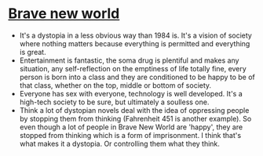 # [Brave new world](http://goodreads.com/book/show/5129)
- It's a dystopia in a less obvious way than 1984 is. It's a vision of society where nothing matters because everything is permitted and everything is great.
- Entertainment is fantastic, the soma drug is plentiful and makes any situation, any self-reflection on the emptiness of life totally fine, every person is born into a class and they are conditioned to be happy to be of that class, whether on the top, middle or bottom of society.
- Everyone has sex with everyone, technology is well developed. It's a high-tech society to be sure, but ultimately a soulless one.
- Think a lot of dystopian novels deal with the idea of oppressing people by stopping them from thinking (Fahrenheit 451 is another example). So even though a lot of people in Brave New World are 'happy', they are stopped from thinking which is a form of imprisonment. I think that's what makes it a dystopia. Or controlling them what they think.

